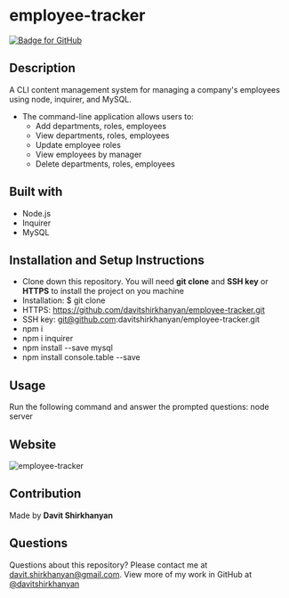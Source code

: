 # employee-tracker
[![Badge for GitHub](https://img.shields.io/github/languages/top/davitshirkhanyan/employee-tracker?style=flat&logo=appveyor)](https://davitshirkhanyan.github.io/employee-tracker)

## Description
A CLI content management system for managing a company's employees using node, inquirer, and MySQL.

* The command-line application allows users to:
  * Add departments, roles, employees
  * View departments, roles, employees
  * Update employee roles
  * View employees by manager
  * Delete departments, roles, employees

## Built with

* Node.js
* Inquirer
* MySQL

## Installation and Setup Instructions

* Clone down this repository. You will need **git clone** and **SSH key** or **HTTPS** to install the project on you machine
* Installation: $ git clone 
* HTTPS: https://github.com/davitshirkhanyan/employee-tracker.git
* SSH key: git@github.com:davitshirkhanyan/employee-tracker.git
* npm i
* npm i inquirer
* npm install --save mysql
* npm install console.table --save

## Usage

Run the following command and answer the prompted questions: node server

## Website


![employee-tracker](https://user-images.githubusercontent.com/74809116/110287988-3114bb00-7f9c-11eb-9f1d-b92a76212359.gif)

## Contribution
Made by **Davit Shirkhanyan**

## Questions

Questions about this repository? Please contact me at [davit.shirkhanyan@gmail.com](mailto:davit.shirkhanyan@gmail.com). 
View more of my work in GitHub at [@davitshirkhanyan](https://github.com/davitshirkhanyan)
